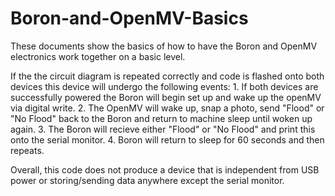 # Boron-and-OpenMV-Basics

These documents show the basics of how to have the Boron and OpenMV electronics work together on a basic level. 

If the the circuit diagram is repeated correctly and code is flashed onto both devices this device will undergo the following events: 
      1. If both devices are successfully powered the Boron will begin set up and wake up the openMV via digital write. 
      2. The OpenMV will wake up, snap a photo, send "Flood" or "No Flood" back to the Boron and return to machine sleep until woken up again. 
      3. The Boron will recieve either "Flood" or "No Flood" and print this onto the serial monitor.
      4. Boron will return to sleep for 60 seconds and then repeats. 

Overall, this code does not produce a device that is independent from USB power or storing/sending data anywhere except the serial monitor. 
